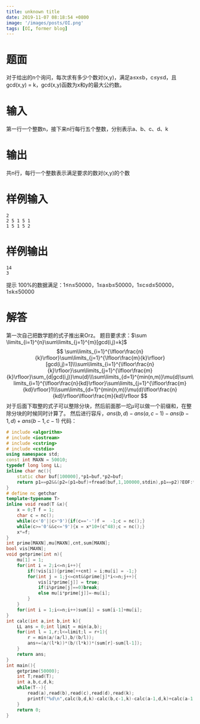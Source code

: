 ```yaml
---
title: unknown title
date: 2019-11-07 08:18:54 +0800
image: '/images/posts/OI.png'
tags: [OI, former blog]
---
```


# 题面
对于给出的n个询问，每次求有多少个数对(x,y)，满足a≤x≤b，c≤y≤d，且gcd(x,y) = k，gcd(x,y)函数为x和y的最大公约数。

#  输入
第一行一个整数n，接下来n行每行五个整数，分别表示a、b、c、d、k

#  输出
共n行，每行一个整数表示满足要求的数对(x,y)的个数

#  样例输入
```
2
2 5 1 5 1
1 5 1 5 2
```
#  样例输出
```
14
3
```
提示
100%的数据满足：1≤n≤50000，1≤a≤b≤50000，1≤c≤d≤50000，1≤k≤50000
# 解答
第一次自己把数学题的式子推出来Orz。
题目要求求：$\sum \limits_{i=1}^{n}\sum\limits_{j=1}^{m}[gcd(i,j)=k]$
$$
\sum\limits_{i=1}^{\lfloor\frac{n}{k}\rfloor}\sum\limits_{j=1}^{\lfloor\frac{m}{k}\rfloor}[gcd(i,j)=1]\\\sum\limits_{i=1}^{\lfloor\frac{n}{k}\rfloor}\sum\limits_{j=1}^{\lfloor\frac{m}{k}\rfloor}\sum_{d|gcd(i,j)}\mu(d)\\\sum\limits_{d=1}^{min(n,m)}\mu(d)\sum\limits_{i=1}^{\lfloor\frac{n}{kd}\rfloor}\sum\limits_{j=1}^{\lfloor\frac{m}{kd}\rfloor}1\\\sum\limits_{d=1}^{min(n,m)}\mu(d)\lfloor\frac{n}{kd}\rfloor\lfloor\frac{m}{kd}\rfloor
$$
对于后面下取整的式子可以整除分块，然后前面那一坨$\mu$可以做一个前缀和，在整除分块的时候同时计算了。
然后进行容斥，$ans(b,d)-ans(a,c-1)-ans(b-1,d)+ans(b-1,c-1)$
代码：
```cpp
# include <algorithm>
# include <iostream>
# include <cstring>
# include <cstdio>
using namespace std;
const int MAXN = 50010;
typedef long long LL;
inline char nc(){
	static char buf[100000],*p1=buf,*p2=buf;
	return p1==p2&&(p2=(p1=buf)+fread(buf,1,100000,stdin),p1==p2)?EOF:*p1++;
}
# define nc getchar
template<typename T>
inline void read(T &x){
	x = 0;T f = 1;
	char c = nc();
	while(c<'0'||c>'9'){if(c=='-')f =  -1;c = nc();}
	while(c>='0'&&c<='9'){x = x*10+(c^48);c = nc();}
	x*=f;
}
int prime[MAXN],mu[MAXN],cnt,sum[MAXN];
bool vis[MAXN];
void getprime(int n){
	mu[1] = 1;
	for(int i = 2;i<=n;i++){
		if(!vis[i]){prime[++cnt] = i;mu[i] = -1;}
		for(int j = 1;j<=cnt&&prime[j]*i<=n;j++){
			vis[i*prime[j]] = true;
			if(i%prime[j]==0)break;
			else mu[i*prime[j]]=-mu[i];
		}
	}
	for(int i = 1;i<=n;i++)sum[i] = sum[i-1]+mu[i];
}
int calc(int a,int b,int k){
	LL ans = 0;int limit = min(a,b);
	for(int l = 1,r;l<=limit;l = r+1){
		r = min(a/(a/l),b/(b/l));
		ans+=(a/(l*k))*(b/(l*k))*(sum[r]-sum[l-1]);
	}
	return ans;
}
int main(){
	getprime(50000);
	int T;read(T);
	int a,b,c,d,k;
	while(T--){
		read(a),read(b),read(c),read(d),read(k);
		printf("%d\n",calc(b,d,k)-calc(b,c-1,k)-calc(a-1,d,k)+calc(a-1,c-1,k));
	}
	return 0;
}

```